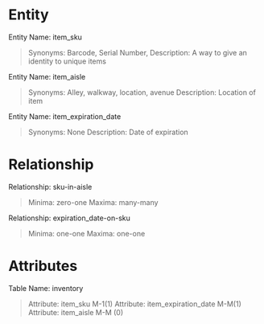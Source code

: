<h1> Entity </h1>
  
  Entity Name: item_sku
  > Synonyms: Barcode, Serial Number, 
  > Description: A way to give an identity to unique items

  Entity Name: item_aisle
  > Synonyms: Alley, walkway, location, avenue 
  > Description: Location of item

  Entity Name: item_expiration_date
  > Synonyms: None 
  > Description: Date of expiration

<h1> Relationship </h1>

  Relationship: sku-in-aisle
  > Minima: zero-one
  > Maxima: many-many

  Relationship: expiration_date-on-sku
  > Minima: one-one
  > Maxima: one-one
 
 <h1> Attributes </h1>
 
  Table Name: inventory
  > Attribute: item_sku M-1(1)
  > Attribute: item_expiration_date  M-M(1)
  > Attribute: item_aisle M-M (0)
